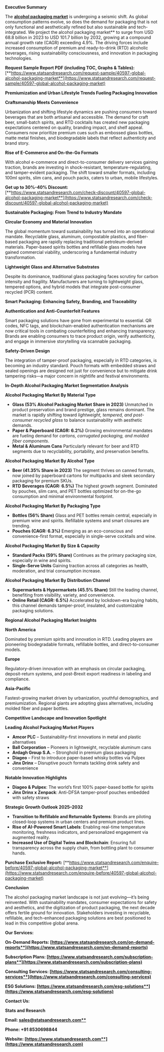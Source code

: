 ﻿**Executive Summary**

The [**alcohol packaging market**](https://www.statsandresearch.com/report/40597-global-alcohol-packaging-market) is undergoing a seismic shift. As global consumption patterns evolve, so does the demand for packaging that is not only functional and aesthetically refined but also sustainable and tech-integrated. We project the alcohol packaging market** to surge from USD 68.8 billion in 2023 to USD 101.7 billion by 2032, growing at a compound annual growth rate (CAGR) exceeding 4.9%. The driving forces include increased consumption of premium and ready-to-drink (RTD) alcoholic beverages, rising sustainability consciousness, and innovation in packaging technologies.

**Request Sample Report PDF (including TOC, Graphs & Tables):** [**https://www.statsandresearch.com/request-sample/40597-global-alcohol-packaging-market**](https://www.statsandresearch.com/request-sample/40597-global-alcohol-packaging-market)

**Premiumization and Urban Lifestyle Trends Fueling Packaging Innovation**

**Craftsmanship Meets Convenience**

Urbanization and shifting lifestyle dynamics are pushing consumers toward beverages that are both artisanal and accessible. The demand for craft beer, small-batch spirits, and RTD cocktails has created new packaging expectations centered on quality, branding impact, and shelf appeal. Consumers now prioritize premium cues such as embossed glass bottles, matte metal finishes, and biodegradable labels that reflect authenticity and brand story.

**Rise of E-Commerce and On-the-Go Formats**

With alcohol e-commerce and direct-to-consumer delivery services gaining traction, brands are investing in shock-resistant, temperature-regulating, and tamper-evident packaging. The shift toward smaller formats, including 100ml spirits, slim cans, and pouch packs, caters to urban, mobile lifestyles.

**Get up to 30%-40% Discount:** [**https://www.statsandresearch.com/check-discount/40597-global-alcohol-packaging-market**](https://www.statsandresearch.com/check-discount/40597-global-alcohol-packaging-market)

**Sustainable Packaging: From Trend to Industry Mandate**

**Circular Economy and Material Innovation**

The global momentum toward sustainability has turned into an operational mandate. Recyclable glass, aluminum, compostable plastics, and fiber-based packaging are rapidly replacing traditional petroleum-derived materials. Paper-based spirits bottles and refillable glass models have gained commercial viability, underscoring a fundamental industry transformation.

**Lightweight Glass and Alternative Substrates**

Despite its dominance, traditional glass packaging faces scrutiny for carbon intensity and fragility. Manufacturers are turning to lightweight glass, tempered options, and hybrid models that integrate post-consumer recycled (PCR) content.

**Smart Packaging: Enhancing Safety, Branding, and Traceability**

**Authentication and Anti-Counterfeit Features**

Smart packaging solutions have gone from experimental to essential. QR codes, NFC tags, and blockchain-enabled authentication mechanisms are now critical tools in combating counterfeiting and enhancing transparency. Brands are enabling consumers to trace product origin, verify authenticity, and engage in immersive storytelling via scannable packaging.

**Safety-Driven Design**

The integration of tamper-proof packaging, especially in RTD categories, is becoming an industry standard. Pouch formats with embedded straws and sealed openings are designed not just for convenience but to mitigate drink tampering risks—a major concern in nightlife and festival environments.

**In-Depth Alcohol Packaging Market Segmentation Analysis**

**Alcohol Packaging Market By Material Type**

- **Glass (53% Alcohol Packaging Market Share in 2023)**
  Unmatched in product preservation and brand prestige, glass remains dominant. The market is rapidly shifting toward *lightweight, tempered, and post-consumer recycled glass* to balance sustainability with aesthetic demands.
- **Paper & Paperboard (CAGR: 6.2%)**
  Growing environmental mandates are fueling demand for *cartons, corrugated packaging, and molded fiber components*.
- **Metal & Aluminum Cans**
  Particularly relevant for beer and RTD segments due to recyclability, portability, and preservation benefits.

**Alcohol Packaging Market By Alcohol Type**

- **Beer (41.35% Share in 2023)**
  The segment thrives on canned formats, now joined by paperboard cartons for multipacks and sleek secondary packaging for premium SKUs.
- **RTD Beverages (CAGR: 6.5%)**
  The highest growth segment. Dominated by pouches, slim cans, and PET bottles optimized for on-the-go consumption and minimal environmental footprint.

**Alcohol Packaging Market By Packaging Type**

- **Bottles (56% Share)**
  Glass and PET bottles remain central, especially in premium wine and spirits. Refillable systems and smart closures are trending.
- **Pouches (CAGR: 6.3%)**
  Emerging as an eco-conscious and convenience-first format, especially in single-serve cocktails and wine.

**Alcohol Packaging Market By Size & Capacity**

- **Standard Packs (59% Share)**
  Continues as the primary packaging size, especially in wine and spirits.
- **Single-Serve Units**
  Gaining traction across all categories as health, moderation, and trial consumption increase.

**Alcohol Packaging Market By Distribution Channel**

- **Supermarkets & Hypermarkets (45.5% Share)**
  Still the leading channel, benefiting from visibility, variety, and convenience.
- **Online Retail (CAGR: 6.5%)**
  Accelerated by lockdown-era buying habits, this channel demands tamper-proof, insulated, and customizable packaging solutions.

**Regional Alcohol Packaging Market Insights**

**North America**

Dominated by premium spirits and innovation in RTD. Leading players are pioneering biodegradable formats, refillable bottles, and direct-to-consumer models.

**Europe**

Regulatory-driven innovation with an emphasis on circular packaging, deposit-return systems, and post-Brexit export readiness in labeling and compliance.

**Asia-Pacific**

Fastest-growing market driven by urbanization, youthful demographics, and premiumization. Regional giants are adopting glass alternatives, including molded fiber and paper bottles.

**Competitive Landscape and Innovation Spotlight**

**Leading Alcohol Packaging Market Players**

- **Amcor PLC** – Sustainability-first innovations in metal and plastic alternatives
- **Ball Corporation** – Pioneers in lightweight, recyclable aluminum cans
- **Ardagh Group S.A.** – Stronghold in premium glass packaging
- **Diageo** – First to introduce paper-based whisky bottles via Pulpex
- **Jinx Drinx** – Disruptive pouch formats tackling drink safety and convenience

**Notable Innovation Highlights**

- **Diageo & Pulpex**: The world’s first 100% paper-based bottle for spirits
- **Jinx Drinx x Zenpack**: Anti-DFSA tamper-proof pouches embedded with safety straws

**Strategic Growth Outlook 2025–2032**

- **Transition to Refillable and Returnable Systems**: Brands are piloting closed-loop systems in urban centers and premium product lines.
- **Rise of AI-Powered Smart Labels**: Enabling real-time temperature monitoring, freshness indicators, and personalized engagement via augmented reality.
- **Increased Use of Digital Twins and Blockchain**: Ensuring full transparency across the supply chain, from bottling plant to consumer hands.

**Purchase Exclusive Report:** [**https://www.statsandresearch.com/enquire-before/40597-global-alcohol-packaging-market**](https://www.statsandresearch.com/enquire-before/40597-global-alcohol-packaging-market)

**Conclusion**

The alcohol packaging market landscape is not just evolving—it’s being reinvented. With sustainability mandates, consumer expectations for safety and aesthetics, and the digitization of product packaging, the next decade offers fertile ground for innovation. Stakeholders investing in recyclable, refillable, and tech-enhanced packaging solutions are best positioned to lead in this competitive global arena.

**Our Services:**

**On-Demand Reports: [https://www.statsandresearch.com/on-demand-reports**](https://www.statsandresearch.com/on-demand-reports)**

**Subscription Plans: [https://www.statsandresearch.com/subscription-plans**](https://www.statsandresearch.com/subscription-plans)**

**Consulting Services: [https://www.statsandresearch.com/consulting-services**](https://www.statsandresearch.com/consulting-services)**

**ESG Solutions: [https://www.statsandresearch.com/esg-solutions**](https://www.statsandresearch.com/esg-solutions)**

**Contact Us:**

**Stats and Research**

**Email: [sales@statsandresearch.com**](mailto:sales@statsandresearch.com)**

**Phone: +91 8530698844**

**Website: [https://www.statsandresearch.com**](https://www.statsandresearch.com)**
